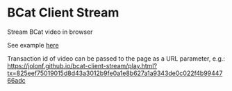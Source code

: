 # BCat Client Stream
Stream BCat video in browser

See example [here](https://jolonf.github.io/bcat-client-stream/play.html)

Transaction id of video can be passed to the page as a URL parameter, e.g.:
https://jolonf.github.io/bcat-client-stream/play.html?tx=825eef75019015d8d43a3012b9fe0a1e8b627a1a9343de0c022f4b9944766adc
